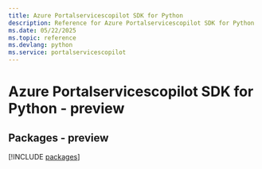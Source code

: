 ```yaml
---
title: Azure Portalservicescopilot SDK for Python
description: Reference for Azure Portalservicescopilot SDK for Python
ms.date: 05/22/2025
ms.topic: reference
ms.devlang: python
ms.service: portalservicescopilot
---
```

# Azure Portalservicescopilot SDK for Python - preview
## Packages - preview
[!INCLUDE [packages](portalservicescopilot-index.md)]